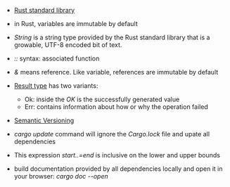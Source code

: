 - [Rust standard library](https://doc.rust-lang.org/stable/std/prelude/index.html)

- in Rust, variables are immutable by default

- _String_ is a string type provided by the Rust standard library that is a growable, UTF-8 encoded bit of text.

- _::_ syntax: associated function

- _&_ means reference. Like variable, references are immutable by default

- [Result type](https://doc.rust-lang.org/stable/std/result/enum.Result.html) has two variants:
    - Ok: inside the _OK_ is the successfully generated value
    - Err: contains information about how or why the operation failed

- [Semantic Versioning](http://semver.org/)

- _cargo update_ command will ignore the _Cargo.lock_ file and upate all dependencies

- This expression  _start..=end_ is inclusive on the lower and upper bounds

- build documentation provided by all dependencies locally and open it in your browser: _cargo doc --open_